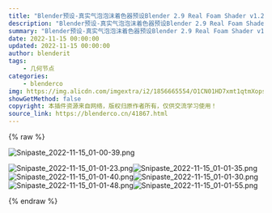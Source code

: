 ```yaml
---
title: "Blender预设-真实气泡泡沫着色器预设Blender 2.9 Real Foam Shader v1.2"
description: "Blender预设-真实气泡泡沫着色器预设Blender 2.9 Real Foam Shader v1.2"
summary: "Blender预设-真实气泡泡沫着色器预设Blender 2.9 Real Foam Shader v1.2"
date: 2022-11-15 00:00:00
updated: 2022-11-15 00:00:00
author: blenderit
tags: 
    - 几何节点
categories:
    - blenderco
img: https://img.alicdn.com/imgextra/i2/1856665554/O1CN01HD7xmt1qtmXopsIPQ_!!1856665554.png
showGetMethod: false
copyright: 本插件资源来自网络，版权归原作者所有，仅供交流学习使用！
source_link: https://blenderco.cn/41867.html
---
```


{% raw %}
<p><img class="aligncenter" src="https://img.alicdn.com/imgextra/i2/1856665554/O1CN01HD7xmt1qtmXopsIPQ_!!1856665554.png" alt="Snipaste_2022-11-15_01-00-39.png"></p><p><img src="https://img.alicdn.com/imgextra/i2/1856665554/O1CN01GpyX4V1qtmXi03CC9_!!1856665554.png" alt="Snipaste_2022-11-15_01-01-23.png"><img src="https://img.alicdn.com/imgextra/i4/1856665554/O1CN01AKDJOk1qtmXqrA19l_!!1856665554.png" alt="Snipaste_2022-11-15_01-01-35.png"><img src="https://img.alicdn.com/imgextra/i4/1856665554/O1CN016EutvR1qtmXi7se2c_!!1856665554.png" alt="Snipaste_2022-11-15_01-01-40.png"><img src="https://img.alicdn.com/imgextra/i4/1856665554/O1CN01FYb6p51qtmXf3P5uT_!!1856665554.png" alt="Snipaste_2022-11-15_01-01-30.png"><img src="https://img.alicdn.com/imgextra/i4/1856665554/O1CN010mJVeP1qtmXdfNw9f_!!1856665554.png" alt="Snipaste_2022-11-15_01-01-48.png"><img src="https://img.alicdn.com/imgextra/i2/1856665554/O1CN01THBuBD1qtmXopxSmF_!!1856665554.png" alt="Snipaste_2022-11-15_01-01-55.png"></p>
<div style="display: none">blenderco</div>
{% endraw %}